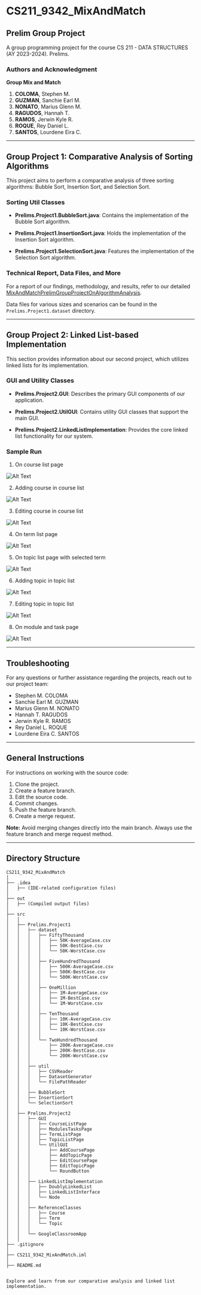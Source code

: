# CS211_9342_MixAndMatch

## Prelim Group Project

A group programming project for the course CS 211 - DATA STRUCTURES (AY 2023-2024). Prelims.

### Authors and Acknowledgment

**Group Mix and Match**
1. **COLOMA**, Stephen M.
2. **GUZMAN**, Sanchie Earl M.
3. **NONATO**, Marius Glenn M.
4. **RAGUDOS**, Hannah T.
5. **RAMOS**, Jerwin Kyle R.
6. **ROQUE**, Rey Daniel L.
7. **SANTOS**, Lourdene Eira C.

---

## Group Project 1: Comparative Analysis of Sorting Algorithms

This project aims to perform a comparative analysis of three sorting algorithms: Bubble Sort, Insertion Sort, and Selection Sort.

### Sorting Util Classes

- **Prelims.Project1.BubbleSort.java**: Contains the implementation of the Bubble Sort algorithm.

- **Prelims.Project1.InsertionSort.java**: Holds the implementation of the Insertion Sort algorithm.

- **Prelims.Project1.SelectionSort.java**: Features the implementation of the Selection Sort algorithm.

### Technical Report, Data Files, and More

For a report of our findings, methodology, and results, refer to our detailed [MixAndMatchPrelimGroupProjectOnAlgorithmAnalysis](https://docs.google.com/document/d/1gKtJAHLXlthI0EKCrLfHiYVjrzdE2HUzpNh-_AHTRSQ/edit).

Data files for various sizes and scenarios can be found in the `Prelims.Project1.dataset` directory.

---

## Group Project 2: Linked List-based Implementation

This section provides information about our second project, which utilizes linked lists for its implementation.

### GUI and Utility Classes

- **Prelims.Project2.GUI**: Describes the primary GUI components of our application.

- **Prelims.Project2.UtilGUI**: Contains utility GUI classes that support the main GUI.

- **Prelims.Project2.LinkedListImplementation**: Provides the core linked list functionality for our system.

### Sample Run

1. On course list page

![Alt Text](src/Prelims/Project2/assets/README/CourseListPage.png)


2. Adding course in course list

![Alt Text](src/Prelims/Project2/assets/README/AddCourseInList.png)


3. Editing course in course list

![Alt Text](src/Prelims/Project2/assets/README/EditCourseInList.png)


4. On term list page

![Alt Text](src/Prelims/Project2/assets/README/TermListPage.png)


5. On topic list page with selected term

![Alt Text](src/Prelims/Project2/assets/README/SelectedTermAndTopicListPage.png)


6. Adding topic in topic list

![Alt Text](src/Prelims/Project2/assets/README/AddTopicInList.png)


7. Editing topic in topic list

![Alt Text](src/Prelims/Project2/assets/README/EditTopicInList.png)


8. On module and task page

![Alt Text](src/Prelims/Project2/assets/README/ModuleAndTaskPage.png)

---

## Troubleshooting

For any questions or further assistance regarding the projects, reach out to our project team:

- Stephen M. COLOMA
- Sanchie Earl M. GUZMAN
- Marius Glenn M. NONATO
- Hannah T. RAGUDOS
- Jerwin Kyle R. RAMOS
- Rey Daniel L. ROQUE
- Lourdene Eira C. SANTOS

---

## General Instructions

For instructions on working with the source code:

1. Clone the project.
2. Create a feature branch.
3. Edit the source code.
4. Commit changes.
5. Push the feature branch.
6. Create a merge request.

**Note:** Avoid merging changes directly into the main branch. Always use the feature branch and merge request method.

---

## Directory Structure

```
CS211_9342_MixAndMatch
│
├── .idea
│   ├── (IDE-related configuration files)
│
├── out
│   ├── (Compiled output files)
│
├── src
│   │
│   ├── Prelims.Project1
│   │   ├── dataset
│   │   │   ├── FiftyThousand
│   │   │   │   ├── 50K-AverageCase.csv
│   │   │   │   ├── 50K-BestCase.csv
│   │   │   │   └── 50K-WorstCase.csv
│   │   │   │
│   │   │   ├── FiveHundredThousand
│   │   │   │   ├── 500K-AverageCase.csv
│   │   │   │   ├── 500K-BestCase.csv
│   │   │   │   └── 500K-WorstCase.csv
│   │   │   │
│   │   │   ├── OneMillion
│   │   │   │   ├── 1M-AverageCase.csv
│   │   │   │   ├── 1M-BestCase.csv
│   │   │   │   └── 1M-WorstCase.csv
│   │   │   │
│   │   │   ├── TenThousand
│   │   │   │   ├── 10K-AverageCase.csv
│   │   │   │   ├── 10K-BestCase.csv
│   │   │   │   └── 10K-WorstCase.csv
│   │   │   │
│   │   │   └── TwoHundredThousand
│   │   │       ├── 200K-AverageCase.csv
│   │   │       ├── 200K-BestCase.csv
│   │   │       └── 200K-WorstCase.csv
│   │   │
│   │   ├── util
│   │   │   ├── CSVReader
│   │   │   ├── DatasetGenerator
│   │   │   └── FilePathReader
│   │   │
│   │   ├── BubbleSort
│   │   ├── InsertionSort
│   │   └── SelectionSort
│   │
│   ├── Prelims.Project2
│   │   ├── GUI
│   │   │   ├── CourseListPage
│   │   │   ├── ModulesTasksPage
│   │   │   ├── TermListPage
│   │   │   ├── TopicListPage
│   │   │   └── UtilGUI
│   │   │       ├── AddCoursePage
│   │   │       ├── AddTopicPage
│   │   │       ├── EditCoursePage
│   │   │       ├── EditTopicPage
│   │   │       └── RoundButton
│   │   │
│   │   ├── LinkedListImplementation
│   │   │   ├── DoublyLinkedList
│   │   │   ├── LinkedListInterface
│   │   │   └── Node
│   │   │
│   │   ├── ReferenceClasses
│   │   │   ├── Course
│   │   │   ├── Term
│   │   │   └── Topic
│   │   │
│   │   └── GoogleClassroomApp
│   │
├── .gitignore
│
├── CS211_9342_MixAndMatch.iml
│
├── README.md


Explore and learn from our comparative analysis and linked list implementation.